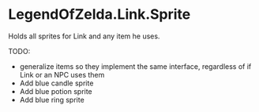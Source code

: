 # LegendOfZelda.Link.Sprite
Holds all sprites for Link and any item he uses.

TODO:
- generalize items so they implement the same interface, regardless of if Link or an NPC uses them
- Add blue candle sprite
- Add blue potion sprite
- Add blue ring sprite